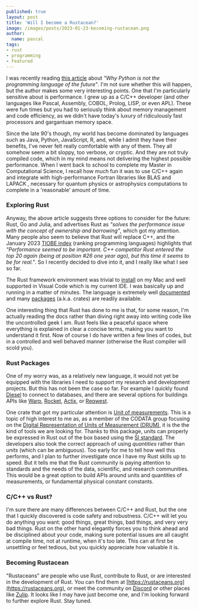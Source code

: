 ```yaml
---
published: true
layout: post
title: 'Will I become a Rustacean?'
image: /images/posts/2023-01-23-becoming-rustacean.png
author:
  name: pascal
tags:
- rust
- programming
- Featured
---
```


I was recently reading [this article](https://medium.com/@SergiAlfonso/why-python-is-not-the-programming-language-of-the-future-193ae73f9e0d) about *"Why Python is not the programming language of the future"*. I'm not sure whether this will happen, but the author makes some very interesting points. One that I'm particularly sensitive about is performance. I grew up as a C/C++ developer (and other languages like Pascal, Assembly, COBOL, Prolog, LISP, or even APL). These were fun times but you had to seriously think about memory management and code efficiency, as we didn't have today's luxury of ridiculously fast processors and gargantuan memory space. 

Since the late 90's though, my world has become dominated by languages such as Java, Python, JavaScript, R, and, while I admit they  have their benefits, I've never felt really comfortable with any of them. They all somehow seem a bit sloppy, too verbose, or cryptic. And they are not truly compiled code, which in my mind means not delivering the highest possible performance. When I went back to school to complete my Master in Computational Science, I recall how much fun it was to use C/C++ again and integrate with high-performance Fortran libraries like BLAS and LAPACK , necessary for quantum physics or astrophysics computations to complete in a 'reasonable' amount of time. 

### Exploring Rust
Anyway, the above article suggests three options to consider for the future: Rust, Go and Julia, and advertises Rust as *"solves the performance issue with the concept of ownership and borrowing"*, which got my attention. Many people also seem to believe that Rust will replace C++, and the January 2023 [TIOBE index](https://www.tiobe.com/tiobe-index/) (ranking programming languages) highlights that *"Performance seemed to be important. C++ competitor Rust entered the top 20 again (being at position #26 one year ago), but this time it seems to be for real."*. So I recently decided to dive into it, and I really like what I see so far.

The Rust framework environment was trivial to [install](https://www.rust-lang.org/tools/install) on my Mac and well supported in Visual Code which is my current IDE. I was basically up and running in a matter of minutes. The language is extremely well [documented](https://www.rust-lang.org/learn) and many [packages](https://crates.io/) (a.k.a. crates) are readily available. 

One interesting thing that Rust has done to me is that, for some reason, I'm actually reading the docs rather than diving right away into writing code like the uncontrolled geek I am. Rust feels like a peaceful space where everything is explained in clear a concise terms, making you want to understand it first. Now of course I do have written a few lines of codes, but in a controlled and well behaved manner (otherwise the Rust compiler will scold you). 

### Rust Packages 

One of my worry was, as a relatively new language, it would not yet be equipped with the libraries I need to support my research and development projects. But this has not been the case so far. For example I quickly found [Diesel](https://diesel.rs/) to connect to databases, and there are several options for buildings APIs like [Warp](https://docs.rs/warp/latest/warp/), [Rocket](https://rocket.rs/), [Actix](https://actix.rs/), or [Reqwest](https://docs.rs/reqwest). 

One crate that got my particular attention is [Unit of measurements](https://docs.rs/uom/latest/uom/). This is a topic of high interest to me as, as a member of the CODATA group focusing on the [Digital Representation of Units of Measurement (DRUM)](https://codata.org/initiatives/task-groups/drum/), it is the the kind of tools we are looking for. Thanks to this package, units can properly be expressed in Rust out of the box based using the [SI standard](https://www.bipm.org/en/measurement-units). The developers also took the correct approach of using *quantities* rather than *units* (which can be ambiguous). Too early for me to tell how well this performs, and I plan to further investigate once I have my Rust skills up to speed. But it tells me that the Rust community is paying attention to standards and the needs of the data, scientific, and research communities. This would be a great option to build APIs around units and quantities of measurements, or fundamental physical constant constants.

### C/C++ vs Rust?
I'm sure there are many differences between C/C++ and Rust, but the one that  I quickly discovered is code safety and robustness. C/C++ will let you do anything you want:  good things, great things, bad things, and very very bad things. Rust on the other hand elegantly forces you to think ahead and be disciplined about your code, making sure potential issues are all caught at compile time, not at runtime, when it's too late. This can at first be unsettling or feel tedious, but you quickly appreciate how valuable it is.

### Becoming Rustacean
"Rustaceans" are people who use Rust, contribute to Rust, or are interested in the development of Rust. You can find them at [https://rustaceans.org](https://rustaceans.org), or meet the community on [Discord](https://discord.gg/rust) or other places like [Zulip](https://rust-lang.zulipchat.com/). It looks like I may have just become one, and I'm looking forward to further explore Rust. Stay tuned.
